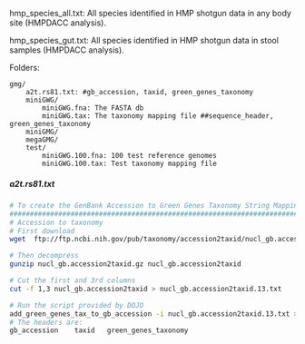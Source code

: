 hmp_species_all.txt:
All species identified in HMP shotgun data in any body site (HMPDACC analysis).

hmp_species_gut.txt:
All species identified in HMP shotgun data in stool samples (HMPDACC analysis).

Folders:
```
gmg/
    a2t.rs81.txt: #gb_accession, taxid, green_genes_taxonomy
    miniGWG/
        miniGWG.fna: The FASTA db
        miniGWG.tax: The taxonomy mapping file ##sequence_header, green_genes_taxonomy
    miniGMG/
    megaGMG/
    test/
        miniGWG.100.fna: 100 test reference genomes
        miniGWG.100.tax: Test taxonomy mapping file
```

##### a2t.rs81.txt
```bash
# To create the GenBank Accession to Green Genes Taxonomy String Mapping File
##########################################################################################
# Accession to taxonomy
# First download
wget  ftp://ftp.ncbi.nih.gov/pub/taxonomy/accession2taxid/nucl_gb.accession2taxid.gz

# Then decompress
gunzip nucl_gb.accession2taxid.gz nucl_gb.accession2taxid

# Cut the first and 3rd columns
cut -f 1,3 nucl_gb.accession2taxid > nucl_gb.accession2taxid.13.txt

# Run the script provided by DOJO
add_green_genes_tax_to_gb_accession -i nucl_gb.accession2taxid.13.txt > ./gb2taxid.txt
# The headers are:
gb_accession    taxid   green_genes_taxonomy
```